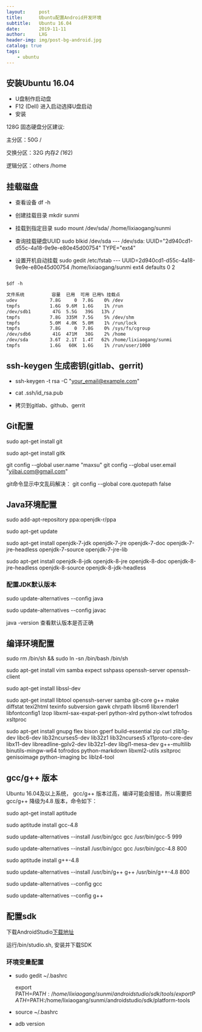 ```yaml
---
layout:     post
title:      Ubuntu配置Android开发环境
subtitle:   Ubuntu 16.04
date:       2019-11-11
author:     LXG
header-img: img/post-bg-android.jpg
catalog: true
tags:
    - ubuntu
---
```


## 安装Ubuntu 16.04

* U盘制作启动盘
* F12 (Dell) 进入启动选择U盘启动
* 安装

128G 固态硬盘分区建议:

主分区：50G  /

交换分区：32G  内存*2 (16*2)

逻辑分区：others /home

## 挂载磁盘

* 查看设备 df -h

* 创建挂载目录 mkdir sunmi

* 挂载到指定目录 sudo mount /dev/sda/ /home/lixiaogang/sunmi

* 查询挂载硬盘UUID sudo blkid /dev/sda  --- /dev/sda: UUID="2d940cd1-d55c-4a18-9e9e-e80e45d00754" TYPE="ext4"

* 设置开机自动挂载 sudo gedit /etc/fstab --- UUID=2d940cd1-d55c-4a18-9e9e-e80e45d00754 /home/lixiaogang/sunmi    ext4    defaults    0    2


```txt

$df -h

文件系统          容量  已用  可用 已用% 挂载点
udev            7.8G     0  7.8G    0% /dev
tmpfs           1.6G  9.6M  1.6G    1% /run
/dev/sdb1        47G  5.5G   39G   13% /
tmpfs           7.8G  335M  7.5G    5% /dev/shm
tmpfs           5.0M  4.0K  5.0M    1% /run/lock
tmpfs           7.8G     0  7.8G    0% /sys/fs/cgroup
/dev/sdb6        41G  471M   38G    2% /home
/dev/sda        3.6T  2.1T  1.4T   62% /home/lixiaogang/sunmi
tmpfs           1.6G   60K  1.6G    1% /run/user/1000

```

## ssh-keygen 生成密钥(gitlab、gerrit)

* ssh-keygen -t rsa -C "your_email@example.com"

* cat .ssh/id_rsa.pub

* 拷贝到gitlab、github、gerrit

## Git配置

sudo apt-get install git

sudo apt-get install gitk

git config --global user.name "maxsu"
git config --global user.email "yiibai.com@gmail.com"

git命令显示中文乱码解决： git config --global core.quotepath false

## Java环境配置

sudo add-apt-repository ppa:openjdk-r/ppa

sudo apt-get update

sudo apt-get install openjdk-7-jdk openjdk-7-jre openjdk-7-doc openjdk-7-jre-headless openjdk-7-source openjdk-7-jre-lib

sudo apt-get install openjdk-8-jdk openjdk-8-jre openjdk-8-doc openjdk-8-jre-headless openjdk-8-source openjdk-8-jdk-headless

### 配置JDK默认版本

sudo update-alternatives --config java

sudo update-alternatives --config javac

java -version 查看默认版本是否正确

## 编译环境配置

sudo rm /bin/sh && sudo ln -sn /bin/bash /bin/sh

sudo apt-get install vim samba expect sshpass openssh-server openssh-client

sudo apt-get install libssl-dev

sudo apt-get install libtool openssh-server samba git-core g++ make diffstat texi2html texinfo subversion gawk chrpath libsm6 libxrender1 libfontconfig1 lzop libxml-sax-expat-perl python-xlrd python-xlwt tofrodos xsltproc

sudo apt-get install gnupg flex bison gperf build-essential zip curl zlib1g-dev libc6-dev lib32ncurses5-dev lib32z1 lib32ncurses5 x11proto-core-dev libx11-dev libreadline-gplv2-dev lib32z1-dev libgl1-mesa-dev g++-multilib binutils-mingw-w64 tofrodos python-markdown libxml2-utils xsltproc genisoimage python-imaging bc liblz4-tool

## gcc/g++ 版本

Ubuntu 16.04及以上系统， gcc/g++ 版本过高，编译可能会报错，所以需要把gcc/g++ 降级为4.8 版本，命令如下：

sudo apt-get install aptitude

sudo aptitude install gcc-4.8

sudo update-alternatives --install /usr/bin/gcc gcc /usr/bin/gcc-5 999

sudo update-alternatives --install /usr/bin/gcc gcc /usr/bin/gcc-4.8 800

sudo aptitude install g++-4.8

sudo update-alternatives --install /usr/bin/g++ g++ /usr/bin/g++-4.8 800

sudo update-alternatives --config gcc

sudo update-alternatives --config g++

## 配置sdk

下载AndroidStudio[下载地址](https://developer.android.google.cn/studio/)

运行/bin/studio.sh, 安装并下载SDK

### 环境变量配置

* sudo gedit ~/.bashrc

    export PATH=$PATH:/home/lixiaogang/sunmi/androidstudio/sdk/tools/
    export PATH=$PATH:/home/lixiaogang/sunmi/androidstudio/sdk/platform-tools

* source ~/.bashrc

* adb version















